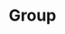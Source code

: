 ---
layout: profiles
permalink: /people/
title: Group
description: Computational Astrophysics Group Members
nav: true
nav_order: 6


profiles:
  # if you want to include more than one profile, just replicate the following block
  # and create one content file for each profile inside _pages/
  - align: left
    image: Antonios.png
    title: Assistant Research Professor of Astrophysics
    content: 
    image_circular: false # crops the image to make it circular
    more_info: >
      <p>Antonios Tsokaros</p>
      <p>Assistant Research Professor of Astrophysics</p>
      <p>tsokaros@illinois.edu</p>
  - align: left
    image: stu.png
    title: Professor of Astrophysics
    content: 
    image_circular: false # crops the image to make it circular
    more_info: >
      <p>Stuart L. Shapiro</p>
      <p>Professor of Astrophysics</p>
      <p>slshapir@illinois.edu</p>  
  # if you want to include more than one profile, just replicate the following block
  # and create one content file for each profile inside _pages/
  - align: left
    image: jamie.png
    title: Postdoctoral Research Associate
    content: 
    image_circular: false # crops the image to make it circular
    more_info: >
      <p>James Bamber</p>
      <p>Postdoctoral Research Associate</p>
      <p>jbamber@illinois.edu</p>
  # if you want to include more than one profile, just replicate the following block
  # and create one content file for each profile inside _pages/
  - align: left
    image: maxwell.png
    title: Graduate student
    content: 
    image_circular: false # crops the image to make it circular
    more_info: >
      <p>Maxwell Anthony-Asher Rizzo</p>
      <p>marizzo2@illinois.edu</p>
  # if you want to include more than one profile, just replicate the following block
  # and create one content file for each profile inside _pages/
  - align: left
    image: eric.png
    title: Undergraduate student
    content: 
    image_circular: false # crops the image to make it circular
    more_info: >
      <p>Eric Yu</p>
      <p>ericyu3@illinois.edu</p>
  - align: left
    image: jonah.png
    title: Undergraduate Student
    content: 
    image_circular: false # crops the image to make it circular
    more_info: >
      <p>Jonah Doppelt</p>
      <p>jnd2@illinois.edu</p>
  - align: left
    image: nawaf.png
    title: Undergraduate Student
    content: 
    image_circular: false # crops the image to make it circular
    more_info: >
      <p>Nawaf Aldrees</p>
      <p>aldrees3@illinois.edu</p>
  - align: left
    image: shreyas.png
    title: Undergraduate Student
    content: 
    image_circular: false # crops the image to make it circular
    more_info: >
      <p>Shreyas Jammi</p>
      <p>sjammi2@illinois.edu</p>    
  - align: left
    image: rohan.png
    title: Undergraduate Student
    content: 
    image_circular: false # crops the image to make it circular
    more_info: >
      <p>Rohan Narasimhan</p>
      <p>rohann4@illinois.edu</p>
  - align: left
    image: yinuan.png
    title: Undergraduate Student
    content: 
    image_circular: false # crops the image to make it circular
    more_info: >
      <p>Yinuan Liang</p>
      <p>yinuanl@illinois.edu</p>    
  - align: left
    image: gene.png
    title: Undergraduate Student
    content: 
    image_circular: false # crops the image to make it circular
    more_info: >
      <p>Gene Yun</p>
      <p>geneyun2@illinois.edu</p>  

---